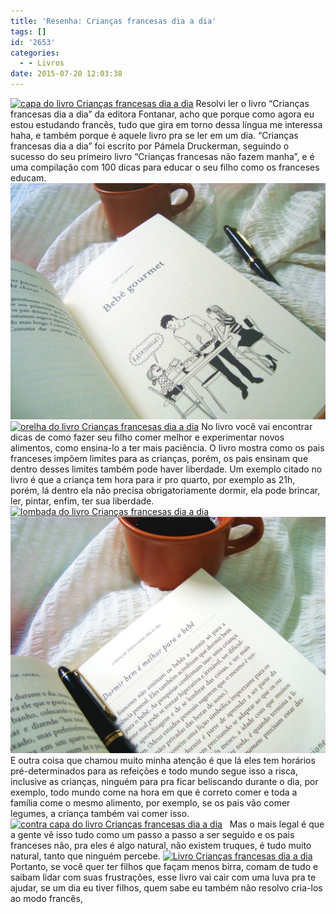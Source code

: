 ```yaml
---
title: 'Resenha: Crianças francesas dia a dia'
tags: []
id: '2653'
categories:
  - - Livros
date: 2015-07-20 12:03:38
---
```


[![capa do livro Crianças francesas dia a dia](/wp-content/uploads/2015/07/capa-do-livro-Crianças-francesas-dia-a-dia-1024x768.jpg)](/wp-content/uploads/2015/07/capa-do-livro-Crianças-francesas-dia-a-dia.jpg) Resolvi ler o livro “Crianças francesas dia a dia” da editora Fontanar, acho que porque como agora eu estou estudando francês, tudo que gira em torno dessa língua me interessa haha, e também porque é aquele livro pra se ler em um dia. “Crianças francesas dia a dia” foi escrito por Pámela Druckerman, seguindo o sucesso do seu primeiro livro “Crianças francesas não fazem manha”, e é uma compilação com 100 dicas para educar o seu filho como os franceses educam. [![páginas do livro Crianças francesas dia a dia](/wp-content/uploads/2015/07/páginas-do-livro-Crianças-francesas-dia-a-dia-1024x768.jpg)](/wp-content/uploads/2015/07/páginas-do-livro-Crianças-francesas-dia-a-dia.jpg) [![orelha do livro Crianças francesas dia a dia](/wp-content/uploads/2015/07/orelha-do-livro-Crianças-francesas-dia-a-dia-1024x768.jpg)](/wp-content/uploads/2015/07/orelha-do-livro-Crianças-francesas-dia-a-dia.jpg) No livro você vai encontrar dicas de como fazer seu filho comer melhor e experimentar novos alimentos, como ensina-lo a ter mais paciência. O livro mostra como os pais franceses impõem limites para as crianças, porém, os pais ensinam que dentro desses limites também pode haver liberdade. Um exemplo citado no livro é que a criança tem hora para ir pro quarto, por exemplo as 21h, porém, lá dentro ela não precisa obrigatoriamente dormir, ela pode brincar, ler, pintar, enfim, ter sua liberdade. [![lombada do livro Crianças francesas dia a dia](/wp-content/uploads/2015/07/lombada-do-livro-Crianças-francesas-dia-a-dia-1024x768.jpg)](/wp-content/uploads/2015/07/lombada-do-livro-Crianças-francesas-dia-a-dia.jpg) [![página do livro Crianças francesas dia a dia](/wp-content/uploads/2015/07/página-do-livro-Crianças-francesas-dia-a-dia-1024x768.jpg)](/wp-content/uploads/2015/07/página-do-livro-Crianças-francesas-dia-a-dia.jpg) E outra coisa que chamou muito minha atenção é que lá eles tem horários pré-determinados para as refeições e todo mundo segue isso a risca, inclusive as crianças, ninguém para pra ficar beliscando durante o dia, por exemplo, todo mundo come na hora em que é correto comer e toda a família come o mesmo alimento, por exemplo, se os pais vão comer legumes, a criança também vai comer isso. [![contra capa do livro Crianças francesas dia a dia](/wp-content/uploads/2015/07/contra-capa-do-livro-Crianças-francesas-dia-a-dia-1024x768.jpg)](/wp-content/uploads/2015/07/contra-capa-do-livro-Crianças-francesas-dia-a-dia.jpg)   Mas o mais legal é que a gente vê isso tudo como um passo a passo a ser seguido e os pais franceses não, pra eles é algo natural, não existem truques, é tudo muito natural, tanto que ninguém percebe. [![Livro Crianças francesas dia a dia](/wp-content/uploads/2015/07/Livro-Crianças-francesas-dia-a-dia-1024x768.jpg)](/wp-content/uploads/2015/07/Livro-Crianças-francesas-dia-a-dia.jpg) Portanto, se você quer ter filhos que façam menos birra, comam de tudo e saibam lidar com suas frustrações, esse livro vai cair com uma luva pra te ajudar, se um dia eu tiver filhos, quem sabe eu também não resolvo cria-los ao modo francês,
